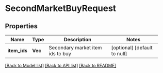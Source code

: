 # SecondMarketBuyRequest

## Properties
Name | Type | Description | Notes
------------ | ------------- | ------------- | -------------
**item_ids** | **Vec<String>** | Secondary market item ids to buy | [optional] [default to null]

[[Back to Model list]](../README.md#documentation-for-models) [[Back to API list]](../README.md#documentation-for-api-endpoints) [[Back to README]](../README.md)


